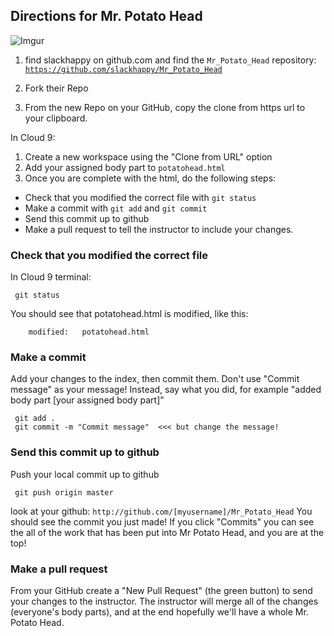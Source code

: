 ## Directions for Mr. Potato Head
![Imgur](http://i.imgur.com/Vy06FW3.gif)

1. find slackhappy on github.com and find the `Mr_Potato_Head` repository:
[`https://github.com/slackhappy/Mr_Potato_Head`](https://github.com/slackhappy/Mr_Potato_Head)


2. Fork their Repo
3. From the new Repo on your GitHub, copy the clone from https url to your clipboard.

In Cloud 9:

1. Create a new workspace using the "Clone from URL" option
2. Add your assigned body part to `potatohead.html`
3. Once you are complete with the html, do the following steps:
  - Check that you modified the correct file with `git status`
  - Make a commit with `git add` and `git commit`
  - Send this commit up to github
  - Make a pull request to tell the instructor to include your changes.



### Check that you modified the correct file
In Cloud 9 terminal:

```
 git status
```

You should see that potatohead.html is modified, like this:

```
	modified:   potatohead.html
```

### Make a commit 
Add your changes to the index, then commit them.  Don't use "Commit message" as your message!
Instead, say what you did, for example "added body part [your assigned body part]"

```
 git add .
 git commit -m "Commit message"  <<< but change the message!
```


### Send this commit up to github
Push your local commit up to github

```
 git push origin master
```

look at your github: `http://github.com/[myusername]/Mr_Potato_Head`  You should see the commit you just made!  If you click "Commits" you can see the all of the work that has been put into Mr Potato Head, and you are at the top!

### Make a pull request

From your GitHub create a "New Pull Request" (the green button) to send your changes to the instructor.  The instructor will merge all of the changes (everyone's body parts), and at the end hopefully we'll have a whole Mr. Potato Head.


